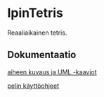 # IpinTetris

Reaaliaikainen tetris.

## Dokumentaatio

[aiheen kuvaus ja UML -kaaviot](dokumentation/aiheenKuvausJaRakenne.md)


[pelin käyttöohjeet](dokumentation/kayttoohjeet.md)
